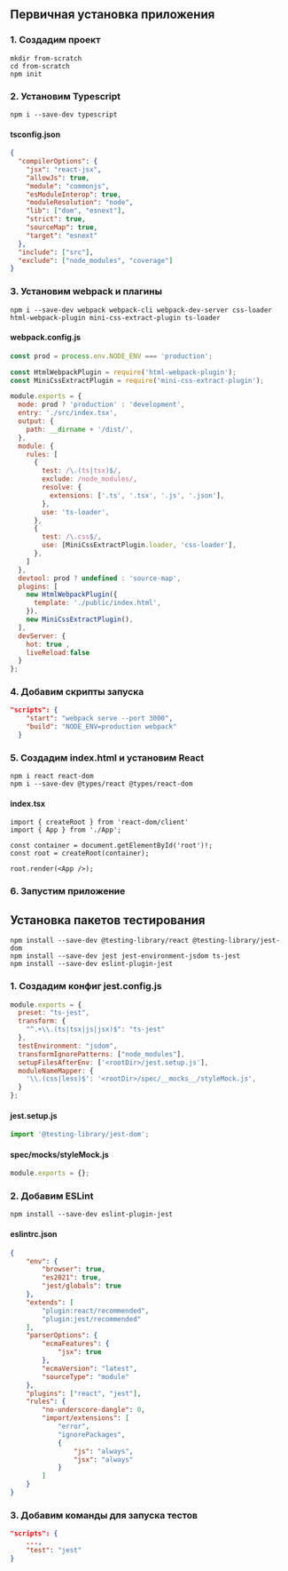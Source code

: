## Первичная установка приложения

### 1. Создадим проект
```
mkdir from-scratch
cd from-scratch
npm init
```

### 2. Установим Typescript
```
npm i --save-dev typescript
```

#### tsconfig.json
```json
{
  "compilerOptions": {
    "jsx": "react-jsx",
    "allowJs": true,
    "module": "commonjs",
    "esModuleInterop": true,
    "moduleResolution": "node",
    "lib": ["dom", "esnext"],
    "strict": true,
    "sourceMap": true,
    "target": "esnext"
  },
  "include": ["src"],
  "exclude": ["node_modules", "coverage"]
}
```

### 3. Установим webpack и плагины
```
npm i --save-dev webpack webpack-cli webpack-dev-server css-loader html-webpack-plugin mini-css-extract-plugin ts-loader
```

#### webpack.config.js
```js
const prod = process.env.NODE_ENV === 'production';

const HtmlWebpackPlugin = require('html-webpack-plugin');
const MiniCssExtractPlugin = require('mini-css-extract-plugin');

module.exports = {
  mode: prod ? 'production' : 'development',
  entry: './src/index.tsx',
  output: {
    path: __dirname + '/dist/',
  },
  module: {
    rules: [
      {
        test: /\.(ts|tsx)$/,
        exclude: /node_modules/,
        resolve: {
          extensions: ['.ts', '.tsx', '.js', '.json'],
        },
        use: 'ts-loader',
      },
      {
        test: /\.css$/,
        use: [MiniCssExtractPlugin.loader, 'css-loader'],
      },
    ]
  },
  devtool: prod ? undefined : 'source-map',
  plugins: [
    new HtmlWebpackPlugin({
      template: './public/index.html',
    }),
    new MiniCssExtractPlugin(),
  ],
  devServer: {
    hot: true ,
    liveReload:false
  }
};
```

### 4. Добавим скрипты запуска
```json
"scripts": {
    "start": "webpack serve --port 3000",
    "build": "NODE_ENV=production webpack"
  }
```

### 5. Создадим index.html и установим React
```
npm i react react-dom
npm i --save-dev @types/react @types/react-dom
```

#### index.tsx
```tsx
import { createRoot } from 'react-dom/client'
import { App } from './App';

const container = document.getElementById('root')!;
const root = createRoot(container);

root.render(<App />);
```

### 6. Запустим приложение


## Установка пакетов тестирования
```
npm install --save-dev @testing-library/react @testing-library/jest-dom
npm install --save-dev jest jest-environment-jsdom ts-jest
npm install --save-dev eslint-plugin-jest
```

### 1. Создадим конфиг jest.config.js
```js
module.exports = {
  preset: "ts-jest",
  transform: {
    "^.+\\.(ts|tsx|js|jsx)$": "ts-jest"
  },
  testEnvironment: "jsdom",
  transformIgnorePatterns: ["node_modules"],
  setupFilesAfterEnv: ['<rootDir>/jest.setup.js'],
  moduleNameMapper: {
    '\\.(css|less)$': '<rootDir>/spec/__mocks__/styleMock.js',
  }
};
```

#### jest.setup.js
```js
import '@testing-library/jest-dom';
```

#### spec/__mocks__/styleMock.js
```js
module.exports = {};
```

### 2. Добавим ESLint
```
npm install --save-dev eslint-plugin-jest
```

#### eslintrc.json
```json
{
    "env": {
        "browser": true,
        "es2021": true,
        "jest/globals": true
    },
    "extends": [
        "plugin:react/recommended",
        "plugin:jest/recommended"
    ],
    "parserOptions": {
        "ecmaFeatures": {
            "jsx": true
        },
        "ecmaVersion": "latest",
        "sourceType": "module"
    },
    "plugins": ["react", "jest"],
    "rules": {
        "no-underscore-dangle": 0,
        "import/extensions": [
            "error",
            "ignorePackages",
            {
                "js": "always",
                "jsx": "always"
            }
        ]
    }
}
```

### 3. Добавим команды для запуска тестов
```json
"scripts": {
    ...,
    "test": "jest"
}
```

